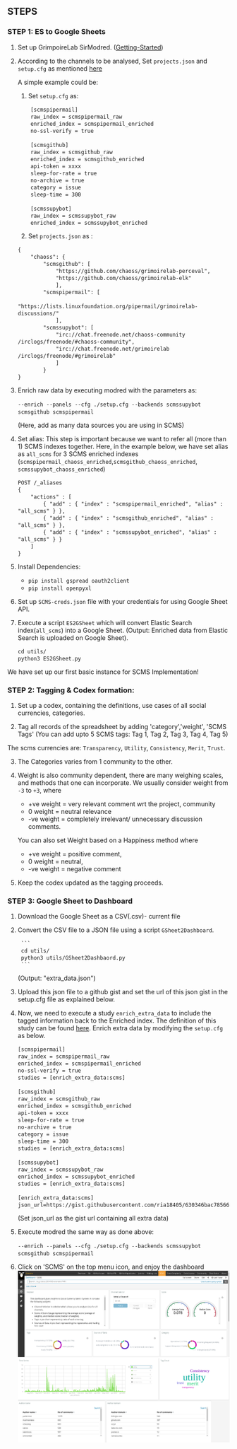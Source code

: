 ## STEPS

### STEP 1: ES to Google Sheets

1. Set up GrimpoireLab SirModred. ([Getting-Started](https://github.com/chaoss/grimoirelab-sirmordred/blob/master/Getting-Started.md#getting-started-)) 

2. According to the channels to be analysed, Set `projects.json` and `setup.cfg` as mentioned [here](https://github.com/chaoss/grimoirelab-sirmordred#supported-data-sources-)

	A simple example could be: 
	1. Set `setup.cfg` as:
	
	```
		[scmspipermail]
		raw_index = scmspipermail_raw
		enriched_index = scmspipermail_enriched
		no-ssl-verify = true

		[scmsgithub]
		raw_index = scmsgithub_raw
		enriched_index = scmsgithub_enriched
		api-token = xxxx
		sleep-for-rate = true
		no-archive = true
		category = issue
		sleep-time = 300

		[scmssupybot]
		raw_index = scmssupybot_raw
		enriched_index = scmssupybot_enriched
	```

	

	2. Set `projects.json` as :

	```
	{
		"chaoss": {
			"scmsgithub": [
				"https://github.com/chaoss/grimoirelab-perceval",
				"https://github.com/chaoss/grimoirelab-elk"
				],
			"scmspipermail": [
				"https://lists.linuxfoundation.org/pipermail/grimoirelab-discussions/"
				],
			"scmssupybot": [
				"irc://chat.freenode.net/chaoss-community /irclogs/freenode/#chaoss-community",
				"irc://chat.freenode.net/grimoirelab /irclogs/freenode/#grimoirelab"
				]
			}
	}
	```

3. Enrich raw data by executing modred with the parameters as:

	`--enrich --panels --cfg ./setup.cfg --backends scmssupybot scmsgithub scmspipermail`

	(Here, add as many data sources you are using in SCMS)

4. Set alias:
	This step is important because we want to refer all (more than 1) SCMS indexes together. Here, in the example below, we have set alias as `all_scms` for 3 SCMS enriched indexes (`scmspipermail_chaoss_enriched`,`scmsgithub_chaoss_enriched`, `scmssupybot_chaoss_enriched`)

	```
	POST /_aliases
	{
	    "actions" : [
	        { "add" : { "index" : "scmspipermail_enriched", "alias" : "all_scms" } },
	        { "add" : { "index" : "scmsgithub_enriched", "alias" : "all_scms" } },
	        { "add" : { "index" : "scmssupybot_enriched", "alias" : "all_scms" } }
	    ]
	}
	```

6. Install Dependencies:
	* `pip install gspread oauth2client`
	* `pip install openpyxl`

7. Set up `SCMS-creds.json` file with your credentials for using Google Sheet API. 

8. Execute a script `ES2GSheet` which will convert Elastic Search index(`all_scms`) into a Google Sheet.
(Output: Enriched data from Elastic Search is uploaded on Google Sheet).
	```
	cd utils/
	python3 ES2GSheet.py 
	```
We have set up our first basic instance for SCMS Implementation!

### STEP 2: Tagging & Codex formation:

1. Set up a codex, containing the definitions, use cases of all social currencies, categories.

2. Tag all records of the spreadsheet by adding 'category','weight', 'SCMS Tags' (You can add upto 5 SCMS tags: Tag 1, Tag 2, Tag 3, Tag 4, Tag 5)

The scms currencies are: `Transparency`, `Utility`, `Consistency`, `Merit`, `Trust`.

3. The Categories varies from 1 community to the other. 

4. Weight is also community dependent, there are many weighing scales, and methods that one can incorporate. We usually consider weight from `-3` to `+3`, where 

	- +ve weight = very relevant comment wrt the project, community
	- 0 weight = neutral relevance
	- -ve weight = completely irrelevant/ unnecessary discussion comments.

	You can also set Weight based on a Happiness method where
	- +ve weight = positive comment,
	- 0 weight = neutral, 
	- -ve weight = negative comment	

5. Keep the codex updated as the tagging proceeds.

### STEP 3: Google Sheet to Dashboard

1. Download the Google Sheet as a CSV(.csv)- current file

2. Convert the CSV file to a JSON file using a script `GSheet2Dashboard`. 

		```
		cd utils/
		python3 utils/GSheet2Dashbaord.py
		```
	(Output: "extra_data.json")

3. Upload this json file to a github gist and set the url of this json gist in the setup.cfg file as explained below. 

3. Now, we need to execute a study `enrich_extra_data` to include the tagged information back to the Enriched index. The definition of this study can be found [here](https://github.com/chaoss/grimoirelab-elk/blob/master/grimoire_elk/enriched/enrich.py#L1066).
Enrich extra data by modifying the `setup.cfg` as below.

	```
	[scmspipermail]
	raw_index = scmspipermail_raw
	enriched_index = scmspipermail_enriched
	no-ssl-verify = true
	studies = [enrich_extra_data:scms]

	[scmsgithub]
	raw_index = scmsgithub_raw
	enriched_index = scmsgithub_enriched
	api-token = xxxx
	sleep-for-rate = true
	no-archive = true
	category = issue
	sleep-time = 300
	studies = [enrich_extra_data:scms]

	[scmssupybot]
	raw_index = scmssupybot_raw
	enriched_index = scmssupybot_enriched
	studies = [enrich_extra_data:scms]

	[enrich_extra_data:scms]
	json_url=https://gist.githubusercontent.com/ria18405/630346bac7856658fd19ed63bce4d9c0/raw/61d3afc8aab75219f8ab67218ec377a641cd664b/try.json
	```
	
	(Set json_url as the gist url containing all extra data)

4. Execute modred the same way as done above:
	
	`--enrich --panels --cfg ./setup.cfg --backends scmssupybot scmsgithub scmspipermail`

5. Click on 'SCMS' on the top menu icon, and enjoy the dashboard 
	![Image description](assets/dash1.png)
	![Image description](assets/dash2.png)

